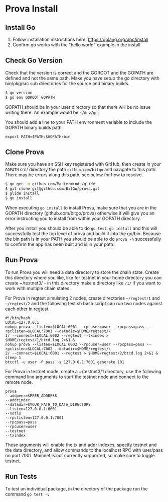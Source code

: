 # Prova Install

## Install Go

1. Follow installation instructions here: https://golang.org/doc/install
2. Confirm go works with the "hello world" example in the install

## Check Go Version

Check that the version is correct and the GOROOT and the GOPATH are defined and not the same path. Make you have setup the go directory with bin/pkg/src sub directories for the source and binary builds.

```bash
$ go version
$ go env GOROOT GOPATH
```

GOPATH should be in your user directory so that there will be no issue writing there. An example would be `~/dev/go`

You should add a line to your PATH environment variable to include the GOPATH binary builds path.

```
export PATH=$PATH:$GOPATH/bin
```

## Clone Prova

Make sure you have an SSH key registered with GitHub, then create in your `GOPATH` src/ directory the path `github.com/bitgo` and navigate to this path. There may be errors along this path, see below for how to resolve.

```bash
$ go get -u github.com/Masterminds/glide
$ git clone git@github.com:BitGo/prova.git
$ glide install
$ go install
```

When executing `go install` to install Prova, make sure that you are in the GOPATH directory (github.com/bitgo/prova) otherwise it will give you an error instructing you to install from within your GOPATH directory.

After you install you should be able to do `go test`, `go install` and this will successfully test the top level of prova and build it into the go/bin. Because the bin path is in your PATH you should be able to do `prova -h` successfully to confirm the app has been built and is in your path.

## Run Prova

To run Prova you will need a data directory to store the chain state. Create this directory where you like, like for testnet in your home directory you can create ~/testnet3/ - in this directory make a directory like `/1/` if you want to work with multiple chain states.

For Prova in regtest simulating 2 nodes, create directories `~/regtest/1` and `~/regtest/2` and the following test.sh bash script can run two nodes against each other in regtest.

```
#!/bin/bash
LOCAL=127.0.0.1
nohup prova --listen=$LOCAL:6001 --rpcuser=user --rpcpass=pass --rpclisten=$LOCAL:7001 --datadir=$HOME/regtest/\
1/ --connect=$LOCAL:6002 --regtest --txindex > $HOME/regtest/1/btcd.log 2>&1 &
nohup prova --listen=$LOCAL:6002 --rpcuser=user --rpcpass=pass --rpclisten=$LOCAL:7002 --datadir=$HOME/regtest/\
2/ --connect=$LOCAL:6001 --regtest > $HOME/regtest/2/btcd.log 2>&1 &
sleep 1
btcctl -u user -P pass -s 127.0.0.1:7001 generate 101
```

For Prova in testnet mode, create a ~/testnet3/1 directory, use the following command line arguments to start the testnet node and connect to the remote node.

```
prova
--addpeer=$PEER_ADDRESS
--addrindex
--datadir=$YOUR_PATH_TO_DATA_DIRECTORY
--listen=127.0.0.1:6001
--notls
--rpclisten=127.0.0.1:7001
--rpcpass=pass
--rpcuser=user
--testnet
--txindex
```

These arguments will enable the tx and addr indexes, specify testnet and the data directory, and allow commands to the localhost RPC with user/pass on port 7001. Mainnet is not currently supported, so make sure to toggle testnet.

## Run Tests

To test an individual package, in the directory of the package run the command `go test -v`

